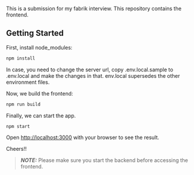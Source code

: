 This is a submission for my fabrik interview. This repository contains the frontend.

## Getting Started

First, install node_modules:

```bash
npm install
```

In case, you need to change the server url, copy .env.local.sample to .env.local and make the changes in that. env.local supersedes the other environment files.

Now, we build the frontend:

```bash
npm run build
```

Finally, we can start the app.

```bash
npm start
```

Open [http://localhost:3000](http://localhost:3000) with your browser to see the result.

Cheers!!



> **_NOTE:_**  Please make sure you start the backend before accessing the frontend.